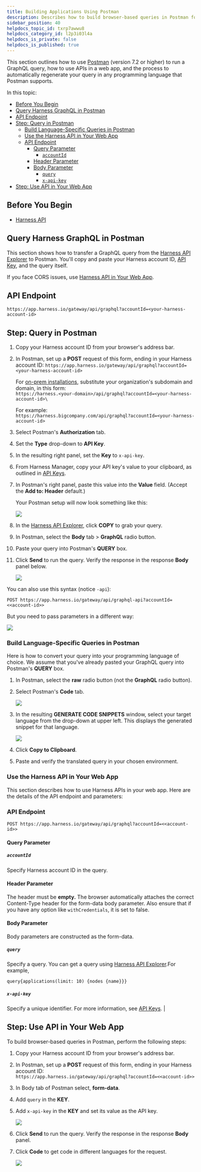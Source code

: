 ```yaml
---
title: Building Applications Using Postman
description: Describes how to build browser-based queries in Postman for Harness GraphQL APIs.
sidebar_position: 40
helpdocs_topic_id: txrp7awwu8
helpdocs_category_id: l2p3i03l4a
helpdocs_is_private: false
helpdocs_is_published: true
---
```


This section outlines how to use [Postman](https://www.postman.com/downloads/) (version 7.2 or higher) to run a GraphQL query, how to use APIs in a web app, and the process to automatically regenerate your query in any programming language that Postman supports.

In this topic:
<!-- TOC start -->
- [Before You Begin](#before-you-begin)
- [Query Harness GraphQL in Postman](#query-harness-graphql-in-postman)
- [API Endpoint](#api-endpoint)
- [Step: Query in Postman](#step-query-in-postman)
  * [Build Language-Specific Queries in Postman](#build-language-specific-queries-in-postman)
  * [Use the Harness API in Your Web App](#use-the-harness-api-in-your-web-app)
  * [API Endpoint](#api-endpoint-1)
    + [Query Parameter](#query-parameter)
      - [`accountId` ](#accountid)
    + [Header Parameter](#header-parameter)
    + [Body Parameter](#body-parameter)
      - [`query` ](#query)
      - [`x-api-key` ](#x-api-key)
- [Step: Use API in Your Web App](#step-use-api-in-your-web-app)
<!-- TOC end -->


<a name="before-you-begin"></a>

## Before You Begin

* [Harness API](harness-api.md)

<a name="query-harness-graphql-in-postman"></a>

##  Query Harness GraphQL in Postman

This section shows how to transfer a GraphQL query from the [Harness API Explorer](#api_explorer) to Postman. You'll copy and paste your Harness account ID, [API Key](#/article/smloyragsm-api-keys), and the query itself.

If you face CORS issues, use [Harness API in Your Web App](graph-ql-apis-for-browser-based-automation.md#use-the-harness-api-in-your-web-app).

<a name="api-endpoint"></a>

## API Endpoint

```
https://app.harness.io/gateway/api/graphql?accountId=<your-harness-account-id>
```
<a name="step-query-in-postman"></a>

## Step: Query in Postman

1. Copy your Harness account ID from your browser's address bar.
2. In Postman, set up a **POST** request of this form, ending in your Harness account ID: `https://app.harness.io/gateway/api/graphql?accountId=<your-harness-account-id>`  

    For [on-prem installations](../../../starthere-firstgen/harness-on-premise-versions.md), substitute your organization's subdomain and domain, in this form:  
    `https://harness.<your-domain>/api/graphql?accountId=<your-harness-account-id>\`  
      
    For example:  
    `https://harness.bigcompany.com/api/graphql?accountId=<your-harness-account-id>`
    
3. Select Postman's **Authorization** tab.
4. Set the **Type** drop-down to **API Key**.
5. In the resulting right panel, set the **Key** to `x-api-key`.
6. From Harness Manager, copy your API key's value to your clipboard, as outlined in [API Keys](../../security/access-management-howtos/api-keys.md).
7. In Postman's right panel, paste this value into the **Value** field. (Accept the **Add to: Header** default.)  
  
    Your Postman setup will now look something like this:

    ![](./static/graph-ql-apis-for-browser-based-automation-23.png)

8. In the [Harness API Explorer](#api_explorer), click **COPY** to grab your query.
9. In Postman, select the **Body** tab > **GraphQL** radio button.
10. Paste your query into Postman's **QUERY** box.
11. Click **Send** to run the query. Verify the response in the response **Body** panel below.

    ![](./static/graph-ql-apis-for-browser-based-automation-24.png)

You can also use this syntax (notice `-api`):

```
POST https://app.harness.io/gateway/api/graphql-api?accountId=<<account-id>>
```
But you need to pass parameters in a different way:

![](./static/graph-ql-apis-for-browser-based-automation-25.png)


<a name="build-language-specific-queries-in-postman"></a>

###  Build Language-Specific Queries in Postman

Here is how to convert your query into your programming language of choice. We assume that you've already pasted your GraphQL query into Postman's **QUERY** box.

1. In Postman, select the **raw** radio button (not the **GraphQL** radio button).
2. Select Postman's **Code** tab.

   ![](./static/graph-ql-apis-for-browser-based-automation-26.png)

3. In the resulting **GENERATE CODE SNIPPETS** window, select your target language from the drop-down at upper left. This displays the generated snippet for that language.

   ![](./static/graph-ql-apis-for-browser-based-automation-27.png)

4. Click **Copy to Clipboard**.
5. Paste and verify the translated query in your chosen environment.

<a name="use-the-harness-api-in-your-web-app"></a>

###  Use the Harness API in Your Web App

This section describes how to use Harness APIs in your web app. Here are the details of the API endpoint and parameters:

<a name="api-endpoint-1"></a>

### API Endpoint

```
POST https://app.harness.io/gateway/api/graphql?accountId=<<account-id>> 
```

<a name="query-parameter"></a>

#### Query Parameter


<a name="accountid"></a>

##### `accountId` 

Specify Harness account ID in the query. 

<a name="header-parameter"></a>

#### Header Parameter

The header must be **empty.** The browser automatically attaches the correct Content-Type header for the form-data body parameter. Also ensure that if you have any option like `withCredentials`, it is set to false.

<a name="body-parameter"></a>

#### Body Parameter

Body parameters are constructed as the form-data.

<a name="query"></a>

##### `query` 

Specify a query. You can get a query using [Harness API Explorer](harness-api.md#api-explorer).For example,
```
query{applications(limit: 10) {nodes {name}}}
```

<a name="x-api-key"></a>

##### `x-api-key` 

Specify a unique identifier. For more information, see [API Keys](../../security/access-management-howtos/api-keys.md). |

<a name="step-use-api-in-your-web-app"></a>

## Step: Use API in Your Web App

To build browser-based queries in Postman, perform the following steps:

1. Copy your Harness account ID from your browser's address bar.
2. In Postman, set up a **POST** request of this form, ending in your Harness account ID:  
`https://app.harness.io/gateway/api/graphql?accountId=<<account-id>>`
3. In Body tab of Postman select, **form-data**.
4. Add `query` in the **KEY**.
5. Add `x-api-key` in the **KEY** and set its value as the API key.

   ![](./static/graph-ql-apis-for-browser-based-automation-28.png)

6. Click **Send** to run the query. Verify the response in the response **Body** panel.
7. Click **Code** to get code in different languages for the request.

   ![](./static/graph-ql-apis-for-browser-based-automation-29.png)


